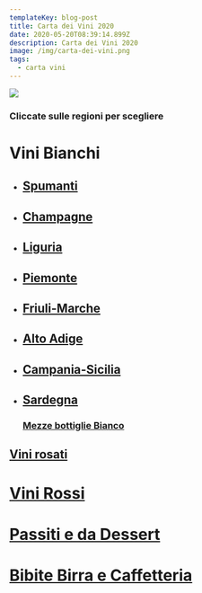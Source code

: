 ```yaml
---
templateKey: blog-post
title: Carta dei Vini 2020
date: 2020-05-20T08:39:14.899Z
description: Carta dei Vini 2020
image: /img/carta-dei-vini.png
tags:
  - carta vini
---
```

![](/img/bicchieri_vino.jpg)

### Cliccate sulle regioni per scegliere

# Vini Bianchi

* ## [Spumanti](https://laruotaimperia.com/img/spumanti.pdf)
* ## [Champagne](https://laruotaimperia.com/img/champagne.pdf)
* ## [Liguria](https://laruotaimperia.com/img/liguria.pdf)
* ## [Piemonte](https://laruotaimperia.com/img/piemonte.pdf)
* ## [Friuli-Marche](https://laruotaimperia.com/img/friuli_marche.pdf)
* ## [Alto Adige](https://laruotaimperia.com/img/altoadige.pdf)
* ## [Campania-Sicilia](https://laruotaimperia.com/img/campania_sicilia.pdf)
* ## [](https://laruotaimperia.com/img/campania_sicilia.pdf)[Sardegna](https://laruotaimperia.com/img/sardegna.pdf)

  ### [Mezze bottiglie Bianco](https://laruotaimperia.com/img/bianchi_mezze.pdf)

## [](https://laruotaimperia.com/img/bianchi_mezze.pdf)[Vini rosati](https://laruotaimperia.com/img/rosati.pdf)

# [](https://laruotaimperia.com/img/rosati.pdf)[Vini Rossi](https://laruotaimperia.com/img/vini_rossi.pdf)

# [Passiti e da Dessert](https://laruotaimperia.com/img/Da_dessert.pdf)

# [](https://laruotaimperia.com/img/Da_dessert.pdf)[Bibite Birra e Caffetteria](https://laruotaimperia.com/img/birre_acqua_caffetteria.pdf)